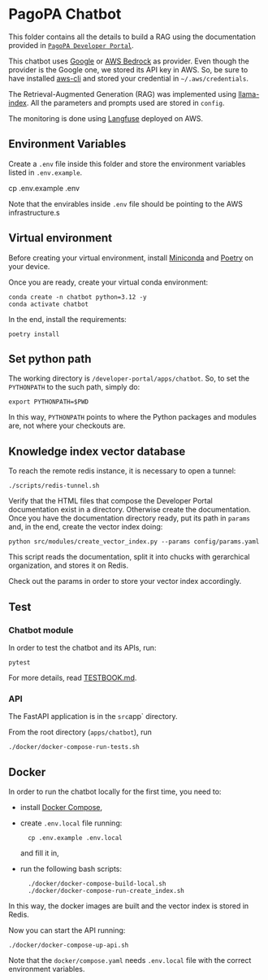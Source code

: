 # PagoPA Chatbot

This folder contains all the details to build a RAG using the documentation provided in [`PagoPA Developer Portal`](https://developer.pagopa.it/).

This chatbot uses [Google](https://ai.google.dev/) or [AWS Bedrock](https://aws.amazon.com/bedrock/) as provider.
Even though the provider is the Google one, we stored its API key in AWS. So, be sure to have installed [aws-cli](https://docs.aws.amazon.com/cli/latest/userguide/getting-started-install.html) and stored your credential in `~/.aws/credentials`.

The Retrieval-Augmented Generation (RAG) was implemented using [llama-index](https://docs.llamaindex.ai/en/stable/). All the parameters and prompts used are stored in `config`.

The monitoring is done using [Langfuse](https://langfuse.com/) deployed on AWS.

## Environment Variables

Create a `.env` file inside this folder and store the environment variables listed in `.env.example`.

cp .env.example .env

Note that the envirables inside `.env` file should be pointing to the AWS infrastructure.s

## Virtual environment

Before creating your virtual environment, install [Miniconda](https://docs.anaconda.com/miniconda/#quick-command-line-install) and [Poetry](https://python-poetry.org/docs/main#installation) on your device.

Once you are ready, create your virtual conda environment:

    conda create -n chatbot python=3.12 -y
    conda activate chatbot

In the end, install the requirements:

    poetry install

## Set python path

The working directory is `/developer-portal/apps/chatbot`. So, to set the `PYTHONPATH` to the such path, simply do:

    export PYTHONPATH=$PWD

In this way, `PYTHONPATH` points to where the Python packages and modules are, not where your checkouts are.

## Knowledge index vector database

To reach the remote redis instance, it is necessary to open a tunnel:

    ./scripts/redis-tunnel.sh

Verify that the HTML files that compose the Developer Portal documentation exist in a directory. Otherwise create the documentation. Once you have the documentation directory ready, put its path in `params` and, in the end, create the vector index doing:

    python src/modules/create_vector_index.py --params config/params.yaml

This script reads the documentation, split it into chucks with gerarchical organization, and stores it on Redis.

Check out the params in order to store your vector index accordingly.

## Test

### Chatbot module
In order to test the chatbot and its APIs, run:

    pytest

For more details, read [TESTBOOK.md](https://github.com/pagopa/developer-portal/blob/main/apps/chatbot/TESTBOOK.md).

### API
The FastAPI application is in the `src`app` directory.

From the root directory (`apps/chatbot`), run
```
./docker/docker-compose-run-tests.sh
```
## Docker

In order to run the chatbot locally for the first time, you need to:

- install [Docker Compose](https://docs.docker.com/compose/install/),
- create `.env.local` file running:

        cp .env.example .env.local

  and fill it in,

- run the following bash scripts:

        ./docker/docker-compose-build-local.sh
        ./docker/docker-compose-run-create_index.sh

In this way, the docker images are built and the vector index is stored in Redis.

Now you can start the API running:

    ./docker/docker-compose-up-api.sh

Note that the `docker/compose.yaml` needs `.env.local` file with the correct environment variables.
